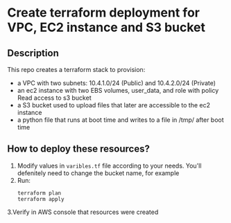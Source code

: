 # Create terraform deployment for VPC, EC2 instance and S3 bucket
## Description
This repo creates a terraform stack to provision:
* a VPC with two subnets: 10.4.1.0/24 (Public) and 10.4.2.0/24 (Private)
* an ec2 instance with two EBS volumes, user_data, and role with policy Read access to s3 bucket
* a S3 bucket used to upload files that later are accessible to the ec2 instance
* a python file that runs at boot time and writes to a file in /tmp/ after boot time

## How to deploy these resources?
1. Modify values in `varibles.tf` file according to your needs. You'll defenitely need to change the bucket name, for example
2. Run: 
   ```
   terraform plan
   terraform apply
    ```
    
3.Verify in AWS console that resources were created
